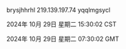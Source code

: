 brysjhhrhl 219.139.197.74 yqqlmgsycl

2024年 10月 29日 星期二 15:30:02 CST

2024年 10月 29日 星期二 07:30:02 GMT
